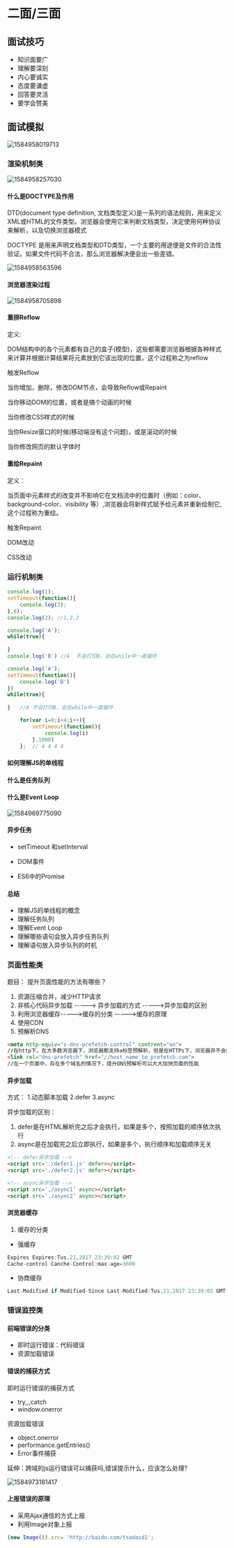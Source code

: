 

# 二面/三面

## 面试技巧

+ 知识面要广
+ 理解要深刻
+ 内心要诚实
+ 态度要谦虚
+ 回答要灵活
+ 要学会赞美

## 面试模拟

![1584958019713](C:\Users\刘如刚\AppData\Roaming\Typora\typora-user-images\1584958019713.png)

### 渲染机制类

![1584958257030](C:\Users\刘如刚\AppData\Roaming\Typora\typora-user-images\1584958257030.png)

#### 什么是DOCTYPE及作用

DTD(document type definition, 文档类型定义)是一系列的语法规则，用来定义XML或HTML的文件类型。浏览器会使用它来判断文档类型，决定使用何种协议来解析，以及切换浏览器模式

DOCTYPE 是用来声明文档类型和DTD类型，一个主要的用途便是文件的合法性验证。如果文件代码不合法，那么浏览器解决便会出一些差错。

![1584958563596](C:\Users\刘如刚\AppData\Roaming\Typora\typora-user-images\1584958563596.png)

#### 浏览器渲染过程

![1584958705898](C:\Users\刘如刚\AppData\Roaming\Typora\typora-user-images\1584958705898.png)

#### 重排Reflow

定义:

DOM结构中的各个元素都有自己的盒子(模型)，这些都需要浏览器根据各种样式来计算并根据计算结果将元素放到它该出现的位置，这个过程称之为reflow



触发Reflow

当你增加，删除，修改DOM节点，会导致Reflow或Repaint

当你移动DOM的位置，或者是搞个动画的时候

当你修改CSS样式的时候

当你Resize窗口的时候(移动端没有这个问题)，或是滚动的时候

当你修改网页的默认字体时

#### 重绘Repaint

定义：

当页面中元素样式的改变并不影响它在文档流中的位置时（例如：color、background-color、visibility 等）,浏览器会将新样式赋予给元素并重新绘制它,这个过程称为重绘。



触发Repaint

DOM改动

CSS改动

### 运行机制类

```javascript
console.log(1);
setTimeout(function(){
    console.log(3);
},0);
console.log(2); //1,3,2
```



```javascript
console.log('A');
while(true){
    
}
console.log('B') //A  不会打印B，会在while中一直循环
```



```javascript
console.log('A');
setTimeout(function(){
    console.log('B')
})
while(true){
    
}   //A 不会打印B，会在while中一直循环
```

```javascript
    for(var i=0;i<4;i++){
        setTimeout(function(){
            console.log(i)
        },1000)
    };  // 4 4 4 4  
```

#### 如何理解JS的单线程

#### 什么是任务队列

#### 什么是Event Loop

![1584969775090](C:\Users\刘如刚\AppData\Roaming\Typora\typora-user-images\1584969775090.png)

#### 异步任务

+ setTimeout 和setInterval

+ DOM事件
+ ES6中的Promise

#### 总结

+ 理解JS的单线程的概念
+ 理解任务队列
+ 理解Event Loop
+ 理解哪些语句会放入异步任务队列
+ 理解语句放入异步队列的时机

### 页面性能类

题目： 提升页面性能的方法有哪些？

1. 资源压缩合并，减少HTTP请求
2. 非核心代码异步加载 -----> 异步加载的方式 ----->异步加载的区别
3. 利用浏览器缓存----->缓存的分类 ----->缓存的原理
4. 使用CDN
5. 预解析DNS

```html
<meta http-equiv="x-dns-prefetch-control" contrent="on">
//在http下，在大多数浏览器下，浏览器都支持a标签预解析，但是在HTTPs下，浏览器并不会直接开启a标签预解析
<link rel="dns-prefetch" href="//host_name_to_prefetch.com">
//在一个页面中，存在多个域名的情况下，提升DNS预解析可以大大加快页面的性能
```

#### 异步加载

方式： 1.动态脚本加载 2.defer 3.async

异步加载的区别：

1. defer是在HTML解析完之后才会执行，如果是多个，按照加载的顺序依次执行
2. async是在加载完之后立即执行，如果是多个，执行顺序和加载顺序无关

```html
<!-- defer异步加载 -->
<script src='./defer1.js' defer></script>
<script src='./defer2.js' defer></script>

<!-- async异步加载 -->
<script src=‘,/async1’ async></script>
<script src=‘./async2’ async></script>
```

#### 浏览器缓存

1. 缓存的分类

+ 强缓存

```javascript
Expires Expires:Tus,21,2017 23:39:02 GMT
Cache-control Canche-Control:max-age=3600
```

+ 协商缓存

```javascript
Last-Modified if-Modified-Since Last-Modified:Tus,21,2017 23:39:02 GMT Etag if-None-Match
```

### 错误监控类

#### 前端错误的分类

+ 即时运行错误：代码错误
+ 资源加载错误

#### 错误的捕获方式

即时运行错误的捕获方式

+ try,,,catch 
+ window.onerror

资源加载错误

+ object.onerror
+ performance.getEntries()
+ Error事件捕获

延伸：跨域的js运行错误可以捕获吗,错误提示什么，应该怎么处理?

![1584973181417](C:\Users\刘如刚\AppData\Roaming\Typora\typora-user-images\1584973181417.png)

#### 上报错误的原理

+ 采用Ajax通信的方式上报
+ 利用Image对象上报

```javascript
(new Image()).src= 'http://baidu.com/tsadasd1';
```

